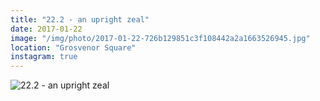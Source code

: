 ```yaml
---
title: "22.2 - an upright zeal"
date: 2017-01-22
image: "/img/photo/2017-01-22-726b129851c3f108442a2a1663526945.jpg"
location: "Grosvenor Square"
instagram: true
---
```


![22.2 - an upright zeal](/img/photo/2017-01-22-726b129851c3f108442a2a1663526945.jpg)
